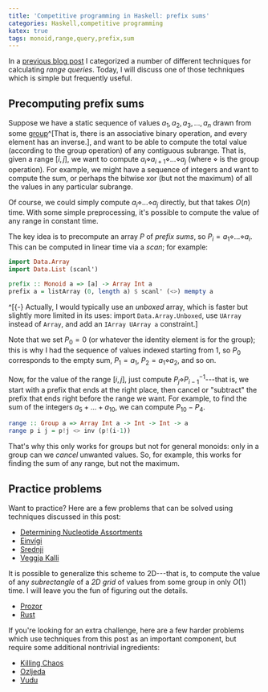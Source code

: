 ```yaml
---
title: 'Competitive programming in Haskell: prefix sums'
categories: Haskell,competitive programming
katex: true
tags: monoid,range,query,prefix,sum
---
```


In a [previous blog
post](https://byorgey.github.io/blog/posts/2025/06/23/range-queries-classified.html)
I categorized a number of different techniques for calculating *range queries*.
Today, I will discuss one of those techniques which is simple but frequently
useful.

Precomputing prefix sums
------------------------

Suppose we have a static sequence of values $a_1, a_2, a_3, \dots,
a_n$ drawn from some
[group](https://en.wikipedia.org/wiki/Group_(mathematics))^[That is,
there is an associative binary operation, and
every element has an inverse.], and want
to be able to compute the total value (according to the group
operation) of any contiguous subrange.  That is, given a range
$[i,j]$, we want to compute $a_i \diamond a_{i+1} \diamond \dots
\diamond a_j$ (where $\diamond$ is the group operation).  For example,
we might have a sequence of integers and want to compute the sum, or
perhaps the bitwise xor (but not the maximum) of all the values in any particular
subrange.

Of course, we could simply compute $a_i \diamond \dots \diamond a_j$
directly, but that takes $O(n)$ time.  With some simple preprocessing,
it's possible to compute the value of any range in constant time.

The key idea is to precompute an array $P$ of *prefix sums*, so $P_i =
a_1 \diamond \dots \diamond a_i$.  This can be computed in linear time
via a *scan*; for example:

```haskell
import Data.Array
import Data.List (scanl')

prefix :: Monoid a => [a] -> Array Int a
prefix a = listArray (0, length a) $ scanl' (<>) mempty a
```
^[{-} Actually, I would typically use an *unboxed* array, which is
faster but slightly more limited in its uses: import
`Data.Array.Unboxed`, use `UArray` instead of `Array`, and add an
`IArray UArray a` constraint.]

Note that we set $P_0 = 0$ (or whatever the identity element is for
the group); this is why I had the sequence of values indexed starting
from $1$, so $P_0$ corresponds to the empty sum, $P_1 = a_1$, $P_2 =
a_1 \diamond a_2$, and so on.

Now, for the value of the range $[i,j]$, just compute $P_j \diamond
P_{i-1}^{-1}$---that is, we start with a prefix that ends at the right place, then
cancel or "subtract" the prefix that ends right before the range we
want.  For example, to find the sum of the integers $a_5 + \dots +
a_{10}$, we can compute $P_{10} - P_4$.

```haskell
range :: Group a => Array Int a -> Int -> Int -> a
range p i j = p!j <> inv (p!(i-1))
```

That's why this only works for groups but not for general monoids:
only in a group can we *cancel* unwanted values.  So, for example,
this works for finding the sum of any range, but not the maximum.

Practice problems
-----------------

Want to practice?  Here are a few problems that can be solved using
techniques discussed in this post:

* [Determining Nucleotide Assortments](https://open.kattis.com/problems/nucleotides)
* [Einvígi](https://open.kattis.com/problems/einvigi)
* [Srednji](https://open.kattis.com/problems/srednji)
* [Veggja Kalli](https://open.kattis.com/problems/veggjakalli)

It is possible to generalize this scheme to 2D---that is, to compute
the value of any *subrectangle* of a *2D grid* of values from some
group in only $O(1)$ time.  I will leave you the fun of figuring out
the details.

* [Prozor](https://open.kattis.com/problems/prozor)
* [Rust](https://open.kattis.com/problems/rust)

If you're looking for an extra challenge, here are a few harder
problems which use techniques from this post as an important
component, but require some additional nontrivial ingredients:

* [Killing Chaos](https://open.kattis.com/problems/killingchaos)
* [Ozljeda](https://open.kattis.com/problems/ozljeda)
* [Vudu](https://open.kattis.com/problems/vudu)
